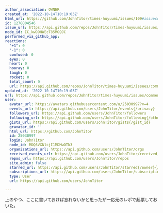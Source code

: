 ```yaml
---
author_association: OWNER
created_at: '2022-10-14T10:19:03Z'
html_url: https://github.com/JohnTitor/times-huyuumi/issues/109#issuecomment-1278804546
id: 1278804546
issue_url: https://api.github.com/repos/JohnTitor/times-huyuumi/issues/109
node_id: IC_kwDOHWEcT85MOQJC
performed_via_github_app: 
reactions:
  "+1": 0
  "-1": 0
  confused: 0
  eyes: 0
  heart: 0
  hooray: 0
  laugh: 0
  rocket: 0
  total_count: 0
  url: https://api.github.com/repos/JohnTitor/times-huyuumi/issues/comments/1278804546/reactions
updated_at: '2022-10-14T10:19:03Z'
url: https://api.github.com/repos/JohnTitor/times-huyuumi/issues/comments/1278804546
user:
  avatar_url: https://avatars.githubusercontent.com/u/25030997?v=4
  events_url: https://api.github.com/users/JohnTitor/events{/privacy}
  followers_url: https://api.github.com/users/JohnTitor/followers
  following_url: https://api.github.com/users/JohnTitor/following{/other_user}
  gists_url: https://api.github.com/users/JohnTitor/gists{/gist_id}
  gravatar_id: ''
  html_url: https://github.com/JohnTitor
  id: 25030997
  login: JohnTitor
  node_id: MDQ6VXNlcjI1MDMwOTk3
  organizations_url: https://api.github.com/users/JohnTitor/orgs
  received_events_url: https://api.github.com/users/JohnTitor/received_events
  repos_url: https://api.github.com/users/JohnTitor/repos
  site_admin: false
  starred_url: https://api.github.com/users/JohnTitor/starred{/owner}{/repo}
  subscriptions_url: https://api.github.com/users/JohnTitor/subscriptions
  type: User
  url: https://api.github.com/users/JohnTitor

---
```

上のやつ、ここに書いておけば忘れないかと思ったが一応元のレポで起票しておいた。
